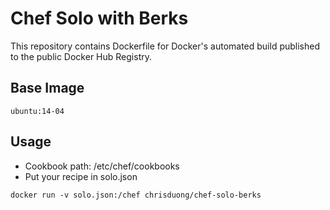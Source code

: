 # Chef Solo with Berks

This repository contains Dockerfile  for Docker's automated build published to the public Docker Hub Registry.

## Base Image
` ubuntu:14-04
`
## Usage
- Cookbook path: /etc/chef/cookbooks
- Put your recipe in solo.json

`
 docker run -v solo.json:/chef chrisduong/chef-solo-berks
`